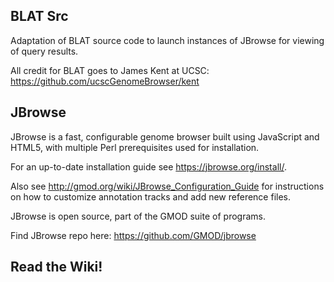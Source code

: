 ## BLAT Src

Adaptation of BLAT source code to launch instances of JBrowse for viewing of query results.

All credit for BLAT goes to James Kent at UCSC: https://github.com/ucscGenomeBrowser/kent

## JBrowse

JBrowse is a fast, configurable genome browser built using JavaScript and HTML5, with multiple Perl prerequisites used for installation.

For an up-to-date installation guide see https://jbrowse.org/install/.

Also see http://gmod.org/wiki/JBrowse_Configuration_Guide for instructions on how to customize annotation tracks and add new reference files. 

JBrowse is open source, part of the GMOD suite of programs.

Find JBrowse repo here: https://github.com/GMOD/jbrowse

## Read the Wiki!
